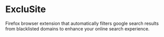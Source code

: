 # ExcluSite
 Firefox browser extension that automatically filters google search results from blacklisted domains to enhance your online search experience.
